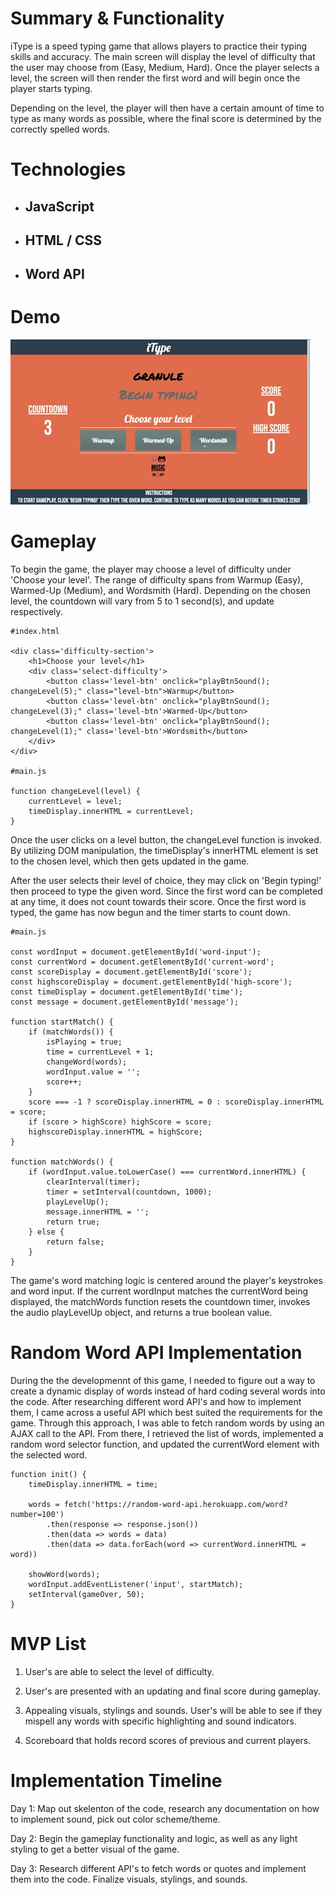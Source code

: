 # Summary & Functionality
iType is a speed typing game that allows players to practice their typing skills and accuracy. The main screen will display the level of difficulty that the user may choose from (Easy, Medium, Hard). Once the player selects a level, the screen will then render the first word and will begin once the player starts typing.

Depending on the level, the player will then have a certain amount of time to type as many words as possible, where the final score is determined by the correctly spelled words.

# Technologies
- ## JavaScript
- ## HTML / CSS
- ## Word API


# Demo 
![iType Demo](demo/giphy.gif)

# Gameplay
To begin the game, the player may choose a level of difficulty under 'Choose your level'. The range of difficulty spans from Warmup (Easy), Warmed-Up (Medium), and Wordsmith (Hard). Depending on the chosen level, the countdown will vary from 5 to 1 second(s), and update respectively. 

``` 
#index.html

<div class='difficulty-section'>
    <h1>Choose your level</h1>
    <div class='select-difficulty'>
        <button class='level-btn' onclick="playBtnSound(); changeLevel(5);" class="level-btn">Warmup</button>
        <button class='level-btn' onclick="playBtnSound(); changeLevel(3);" class='level-btn'>Warmed-Up</button>
        <button class='level-btn' onclick="playBtnSound(); changeLevel(1);" class='level-btn'>Wordsmith</button>    
    </div>
</div>

#main.js 

function changeLevel(level) {
    currentLevel = level;
    timeDisplay.innerHTML = currentLevel;
}
```
Once the user clicks on a level button, the changeLevel function is invoked. By utilizing DOM manipulation, the timeDisplay's innerHTML element is set to the chosen level, which then gets updated in the game. 

After the user selects their level of choice, they may click on 'Begin typing!' then proceed to type the given word. Since the first word can be completed at any time, it does not count towards their score. Once the first word is typed, the game has now begun and the timer starts to count down. 

```
#main.js 

const wordInput = document.getElementById('word-input');
const currentWord = document.getElementById('current-word';
const scoreDisplay = document.getElementById('score');
const highscoreDisplay = document.getElementById('high-score');
const timeDisplay = document.getElementById('time');
const message = document.getElementById('message');

function startMatch() {
    if (matchWords()) {
        isPlaying = true;
        time = currentLevel + 1;
        changeWord(words);
        wordInput.value = '';
        score++;
    }
    score === -1 ? scoreDisplay.innerHTML = 0 : scoreDisplay.innerHTML = score;
    if (score > highScore) highScore = score;
    highscoreDisplay.innerHTML = highScore;
}

function matchWords() {
    if (wordInput.value.toLowerCase() === currentWord.innerHTML) {
        clearInterval(timer);
        timer = setInterval(countdown, 1000);
        playLevelUp();
        message.innerHTML = '';
        return true;
    } else {
        return false;
    }
}
```
The game's word matching logic is centered around the player's keystrokes and word input. If the current wordInput matches the currentWord being displayed, the matchWords function resets the countdown timer, invokes the audio playLevelUp object, and returns a true boolean value. 

# Random Word API Implementation

During the the developmennt of this game, I needed to figure out a way to create a dynamic display of words instead of hard coding several words into the code. After researching different word API's and how to implement them, I came across a useful API which best suited the requirements for the game. Through this approach, I was able to fetch random words by using an AJAX call to the API. From there, I retrieved the list of words, implemented a random word selector function, and updated the currentWord element with the selected word.

```
function init() {
    timeDisplay.innerHTML = time;

    words = fetch('https://random-word-api.herokuapp.com/word?number=100')
        .then(response => response.json())
        .then(data => words = data) 
        .then(data => data.forEach(word => currentWord.innerHTML = word))

    showWord(words);
    wordInput.addEventListener('input', startMatch);
    setInterval(gameOver, 50);
}
```





# MVP List 
1. User's are able to select the level of difficulty.

2. User's are presented with an updating and final score during gameplay.

3. Appealing visuals, stylings and sounds. User's will be able to see if they mispell any words with specific highlighting and sound indicators.

4. Scoreboard that holds record scores of previous and current players.

# Implementation Timeline 

Day 1: Map out skelenton of the code, research any documentation on how to implement sound, pick out color scheme/theme.

Day 2: Begin the gameplay functionality and logic, as well as any light styling to get a better visual of the game.

Day 3: Research different API's to fetch words or quotes and implement them into the code. Finalize visuals, stylings, and sounds.
